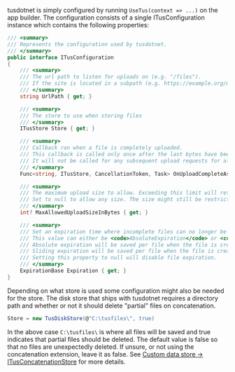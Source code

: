 tusdotnet is simply configured by running `UseTus(context => ...)` on the app builder. The configuration consists of a single ITusConfiguration instance which contains the following properties:

```csharp
/// <summary>
/// Represents the configuration used by tusdotnet.
/// </summary>
public interface ITusConfiguration
{
	/// <summary>
	/// The url path to listen for uploads on (e.g. "/files").
	/// If the site is located in a subpath (e.g. https://example.org/mysite) it must also be included (e.g. /mysite/files) 
	/// </summary>
	string UrlPath { get; }

	/// <summary>
	/// The store to use when storing files
	/// </summary>
	ITusStore Store { get; }

	/// <summary>
	/// Callback ran when a file is completely uploaded. 
	/// This callback is called only once after the last bytes have been written to the store.
	/// It will not be called for any subsequent upload requests for already completed files.
	/// </summary>
	Func<string, ITusStore, CancellationToken, Task> OnUploadCompleteAsync { get; }

	/// <summary>
	/// The maximum upload size to allow. Exceeding this limit will return a "413 Request Entity Too Large" error to the client.
	/// Set to null to allow any size. The size might still be restricted by the web server or operating system.
	/// </summary>
	int? MaxAllowedUploadSizeInBytes { get; }

	/// <summary>
	/// Set an expiration time where incomplete files can no longer be updated.
	/// This value can either be <code>AbsoluteExpiration</code> or <code>SlidingExpiration</code>.
	/// Absolute expiration will be saved per file when the file is created.
	/// Sliding expiration will be saved per file when the file is created and updated on each time the file is updated.
	/// Setting this property to null will disable file expiration.
	/// </summary>
	ExpirationBase Expiration { get; }
}
```

Depending on what store is used some configuration might also be needed for the store. The disk store that ships with tusdotnet requires a directory path and whether or not it should delete "partial" files on concatenation. 

```csharp
Store = new TusDiskStore(@"C:\tusfiles\", true)
```

In the above case `C:\tusfiles\` is where all files will be saved and true indicates that partial files should be deleted. The default value is false so that no files are unexpectedly deleted. If unsure, or not using the concatenation extension, leave it as false. See [Custom data store -> ITusConcatenationStore](https://github.com/smatsson/tusdotnet/wiki/Custom-data-store#itusconcatenationstore) for more details.
